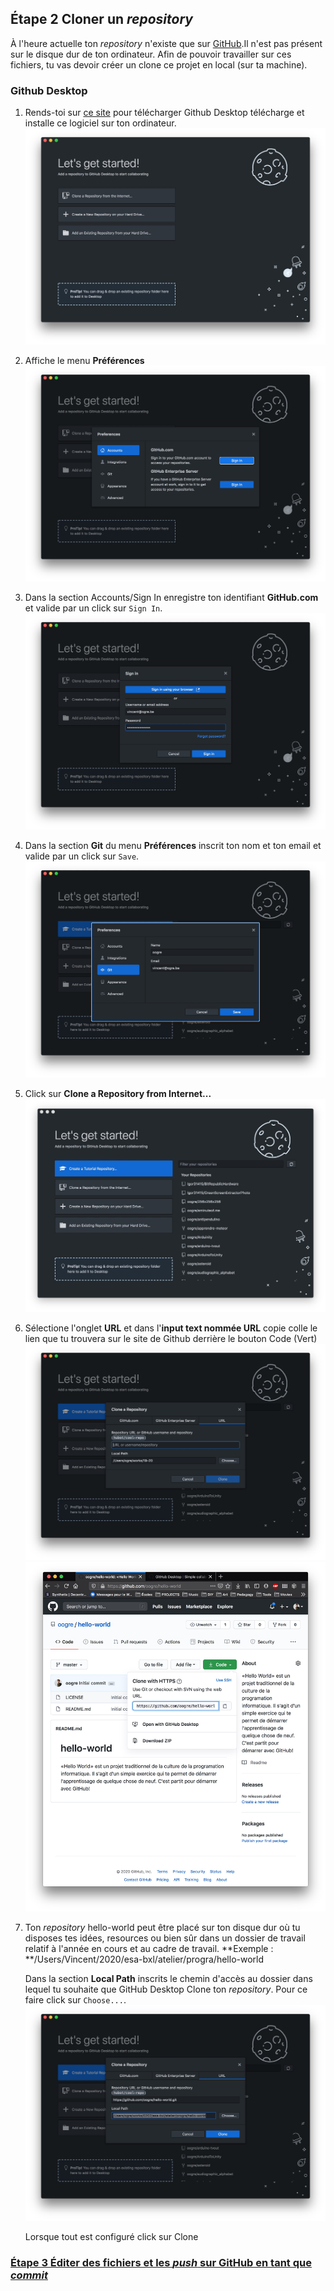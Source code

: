 ## Étape 2 Cloner un *repository*

À l'heure actuelle ton *repository* n'existe que sur [GitHub](https://github.com).Il n'est pas présent sur le disque dur de ton ordinateur. Afin de pouvoir travailler sur ces fichiers, tu vas devoir créer un clone ce projet en local (sur ta machine).

### Github Desktop

1. Rends-toi sur [ce site](https://desktop.github.com) pour télécharger Github Desktop télécharge et installe ce logiciel sur ton ordinateur.![githubDesktopjpg](./images/githubDesktop.jpg)

2. Affiche le menu **Préférences**![gdPreferencejpg](./images/gdPreference.jpg)

3. Dans la section Accounts/Sign In enregistre ton identifiant **GitHub.com** et valide par un click sur `Sign In`.![gdSigninjpg](./images/gdSignin.jpg)

4. Dans la section **Git** du menu **Préférences** inscrit ton nom et ton email et valide par un click sur `Save`.![gdGitjpg](./images/gdGit.jpg)

5. Click sur **Clone a Repository from Internet...**![gdSignedInjpg](./images/gdSignedIn.jpg)

6. Sélectione l'onglet **URL** et dans l'**input text nommée URL** copie colle le lien que tu trouvera sur le site de Github derrière le bouton Code (Vert)![gdClonejpg](./images/gdClone.jpg)![githubClone.jpg](./images/githubClone.jpg)

7. Ton *repository* hello-world peut être placé sur ton disque dur où tu disposes tes idées, resources ou bien sûr dans un dossier de travail relatif à l'année en cours et au cadre de travail. **Exemple : **/Users/Vincent/2020/esa-bxl/atelier/progra/hello-world
   
   Dans la section **Local Path** inscrits le chemin d'accès au dossier dans lequel tu souhaite que GitHub Desktop Clone ton *repository*. Pour ce faire click sur `Choose...`.![gdPathjpg](./images/gdPath.jpg)
   
   Lorsque tout est configuré click sur Clone

### [**Étape 3** Éditer des fichiers et les *push* sur GitHub en tant que *commit*](./commitAndPush.md)
